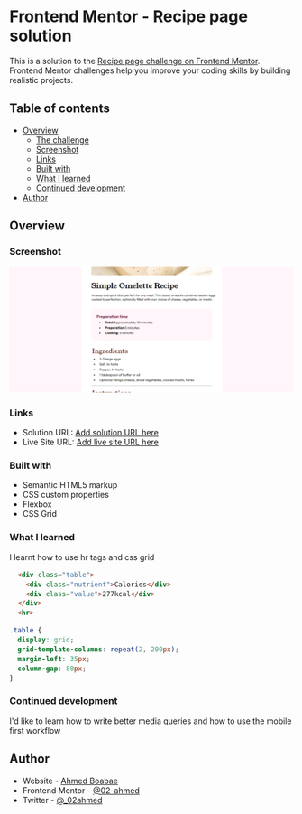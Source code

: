 # Frontend Mentor - Recipe page solution

This is a solution to the [Recipe page challenge on Frontend Mentor](https://www.frontendmentor.io/challenges/recipe-page-KiTsR8QQKm). Frontend Mentor challenges help you improve your coding skills by building realistic projects. 

## Table of contents

- [Overview](#overview)
  - [The challenge](#the-challenge)
  - [Screenshot](#screenshot)
  - [Links](#links)
  - [Built with](#built-with)
  - [What I learned](#what-i-learned)
  - [Continued development](#continued-development)
- [Author](#author)


## Overview

### Screenshot

![](./recipe-page.png)



### Links

- Solution URL: [Add solution URL here](https://github.com/02-ahmed/recipe-page-main)
- Live Site URL: [Add live site URL here](https://your-live-site-url.com)


### Built with

- Semantic HTML5 markup
- CSS custom properties
- Flexbox
- CSS Grid


### What I learned

I learnt how to use hr tags and css grid

```html
  <div class="table">
    <div class="nutrient">Calories</div>
    <div class="value">277kcal</div>
  </div>
  <hr>
```
```css
.table {
  display: grid;
  grid-template-columns: repeat(2, 200px);
  margin-left: 35px;
  column-gap: 80px;
}
```

### Continued development

I'd like to learn how to write better media queries and how to use the mobile first workflow


## Author

- Website - [Ahmed Boabae](https://www.linkedin.com/in/ahmed-boabae-334a11256/)
- Frontend Mentor - [@02-ahmed](https://www.frontendmentor.io/profile/02-ahmed)
- Twitter - [@_02ahmed](https://twitter.com/_02ahmed)

